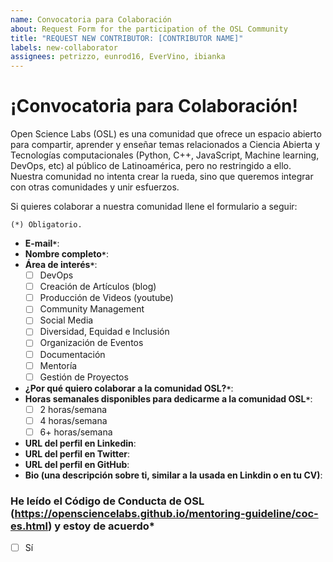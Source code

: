 ```yaml
---
name: Convocatoria para Colaboración
about: Request Form for the participation of the OSL Community
title: "REQUEST NEW CONTRIBUTOR: [CONTRIBUTOR NAME]" 
labels: new-collaborator
assignees: petrizzo, eunrod16, EverVino, ibianka
---
```


# ¡Convocatoria para Colaboración!

Open Science Labs (OSL) es una comunidad que ofrece un espacio abierto para compartir, aprender y enseñar temas relacionados a Ciencia Abierta y Tecnologías computacionales (Python, C++, JavaScript, Machine learning, DevOps, etc) al público de Latinoamérica, pero no restringido a ello. Nuestra comunidad no intenta crear la rueda, sino que queremos integrar con otras comunidades y unir esfuerzos. 

Si quieres colaborar a nuestra comunidad llene el formulario a seguir:


```{note}
(*) Obligatorio.
```

- **E-mail`*`**:
- **Nombre completo`*`**:
- **Área de interés`*`**:
  - [ ] DevOps
  - [ ] Creación de Artículos (blog)
  - [ ] Producción de Videos (youtube)
  - [ ] Community Management
  - [ ] Social Media
  - [ ] Diversidad, Equidad e Inclusión
  - [ ] Organización de Eventos
  - [ ] Documentación
  - [ ] Mentoría
  - [ ] Gestión de Proyectos
- **¿Por qué quiero colaborar a la comunidad OSL?`*`**:
- **Horas semanales disponibles para dedicarme a la comunidad OSL`*`**:
  - [ ] 2 horas/semana
  - [ ] 4 horas/semana
  - [ ] 6+ horas/semana
- **URL del perfil en Linkedin**: 
- **URL del perfil en Twitter**: 
- **URL del perfil en GitHub**:
- **Bio (una descripción sobre ti, similar a la usada en Linkdin o en tu CV)**: 

### He leído el Código de Conducta de OSL (https://opensciencelabs.github.io/mentoring-guideline/coc-es.html) y estoy de acuerdo*
- [ ] Sí
